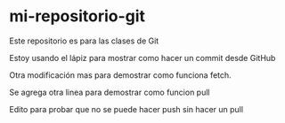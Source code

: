 # mi-repositorio-git
Este repositorio es para las clases de Git

Estoy usando el lápiz para mostrar como hacer un commit desde GitHub

Otra modificación mas para demostrar como funciona fetch.

Se agrega otra linea para demostrar como funcion pull

Edito para probar que no se puede hacer push sin hacer un pull

